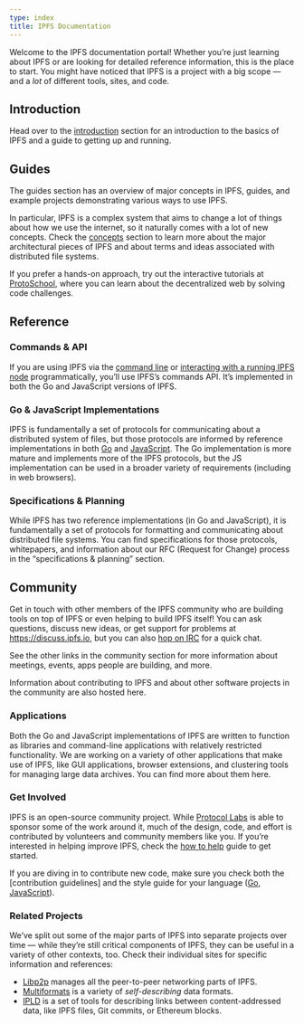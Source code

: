 ```yaml
---
type: index
title: IPFS Documentation
---
```


Welcome to the IPFS documentation portal! Whether you’re just learning about IPFS or are looking for detailed reference information, this is the place to start. You might have noticed that IPFS is a project with a big scope — and a *lot* of different tools, sites, and code.

## Introduction

Head over to the [introduction](/introduction) section for an introduction to the basics of IPFS and a guide to getting up and running.


## Guides

The guides section has an overview of major concepts in IPFS, guides, and example projects demonstrating various ways to use IPFS.

In particular, IPFS is a complex system that aims to change a lot of things about how we use the internet, so it naturally comes with a lot of new concepts. Check the [concepts](/guides/concepts) section to learn more about the major architectural pieces of IPFS and about terms and ideas associated with distributed file systems.

If you prefer a hands-on approach, try out the interactive tutorials at [ProtoSchool](https://proto.school), where you can learn about the decentralized web by solving code challenges.

## Reference

### Commands & API

If you are using IPFS via the [command line](/reference/api/cli) or [interacting with a running IPFS node](/reference/api/http) programmatically, you’ll use IPFS’s commands API. It’s implemented in both the Go and JavaScript versions of IPFS.


### Go & JavaScript Implementations

IPFS is fundamentally a set of protocols for communicating about a distributed system of files, but those protocols are informed by reference implementations in both [Go](/reference/go/overview) and [JavaScript](/reference/js/overview). The Go implementation is more mature and implements more of the IPFS protocols, but the JS implementation can be used in a broader variety of requirements (including in web browsers).


### Specifications & Planning

While IPFS has two reference implementations (in Go and JavaScript), it is fundamentally a set of protocols for formatting and communicating about distributed file systems. You can find specifications for those protocols, whitepapers, and information about our RFC (Request for Change) process in the “specifications & planning” section.


## Community

Get in touch with other members of the IPFS community who are building tools on top of IPFS or even helping to build IPFS itself! You can ask questions, discuss new ideas, or get support for problems at https://discuss.ipfs.io, but you can also [hop on IRC](/community/irc) for a quick chat.

See the other links in the community section for more information about meetings, events, apps people are building, and more.

Information about contributing to IPFS and about other software projects in the community are also hosted here.


### Applications

Both the Go and JavaScript implementations of IPFS are written to function as libraries and command-line applications with relatively restricted functionality. We are working on a variety of other applications that make use of IPFS, like GUI applications, browser extensions, and clustering tools for managing large data archives. You can find more about them here.


### Get Involved

IPFS is an open-source community project. While [Protocol Labs](https://protocol.ai) is able to sponsor some of the work around it, much of the design, code, and effort is contributed by volunteers and community members like you. If you’re interested in helping improve IPFS, check the [how to help](/community/contribute/how_to_help) guide to get started.

If you are diving in to contribute new code, make sure you check both the [contribution guidelines] and the style guide for your language ([Go](https://github.com/ipfs/community/blob/master/go-code-guidelines.md), [JavaScript](https://github.com/ipfs/community/blob/master/js-code-guidelines.md)).


### Related Projects

We’ve split out some of the major parts of IPFS into separate projects over time — while they’re still critical components of IPFS, they can be useful in a variety of other contexts, too. Check their individual sites for specific information and references:

- [Libp2p](https://libp2p.io) manages all the peer-to-peer networking parts of IPFS.
- [Multiformats](https://multiformats.io) is a variety of *self-describing* data formats.
- [IPLD](https://ipld.io) is a set of tools for describing links between content-addressed data, like IPFS files, Git commits, or Ethereum blocks.
